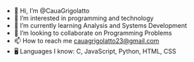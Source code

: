 - 👋 Hi, I’m @CauaGrigolatto
- 👀 I’m interested in programming and technology
- 🌱 I’m currently learning Analysis and Systems Development
- 💞️ I’m looking to collaborate on Programming Problems
- 📫 How to reach me cauagrigolatto23@gmail.com
- 🖥️ Languages I know: C, JavaScript, Python, HTML, CSS

<!---
CauaGrigolatto/CauaGrigolatto is a ✨ special ✨ repository because its `README.md` (this file) appears on your GitHub profile.
You can click the Preview link to take a look at your changes.
--->
